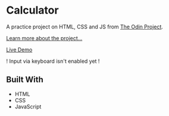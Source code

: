 # Calculator

A practice project on HTML, CSS and JS from [The Odin Project](https://theodinproject.com/).

[Learn more about the project...](https://www.theodinproject.com/lessons/foundations-calculator)

[Live Demo](https://emam04bd.github.io/odin-calculator/)

! Input via keyboard isn't enabled yet !

## Built With

- HTML
- CSS
- JavaScript
